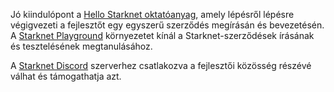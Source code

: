 Jó kiindulópont a [Hello Starknet oktatóanyag](https://docs.starknet.io/documentation/), amely lépésről lépésre végigvezeti a fejlesztőt egy egyszerű szerződés megírásán és bevezetésén. A [Starknet Playground](https://starknet.io/playground/?lesson=starknet_contract) környezetet kínál a Starknet-szerződések írásának és tesztelésének megtanulásához. 

A [Starknet Discord](https://discord.com/invite/QypNMzkHbc) szerverhez csatlakozva a fejlesztői közösség részévé válhat és támogathatja azt.
